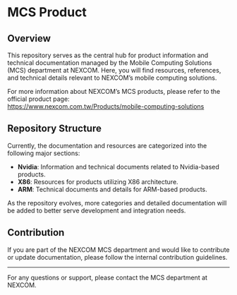 # MCS Product

## Overview

This repository serves as the central hub for product information and technical documentation managed by the Mobile Computing Solutions (MCS) department at NEXCOM. Here, you will find resources, references, and technical details relevant to NEXCOM’s mobile computing solutions.

For more information about NEXCOM’s MCS products, please refer to the official product page:  
https://www.nexcom.com.tw/Products/mobile-computing-solutions

## Repository Structure

Currently, the documentation and resources are categorized into the following major sections:

- **Nvidia**: Information and technical documents related to Nvidia-based products.
- **X86**: Resources for products utilizing X86 architecture.
- **ARM**: Technical documents and details for ARM-based products.

As the repository evolves, more categories and detailed documentation will be added to better serve development and integration needs.

## Contribution

If you are part of the NEXCOM MCS department and would like to contribute or update documentation, please follow the internal contribution guidelines.

---

For any questions or support, please contact the MCS department at NEXCOM.
